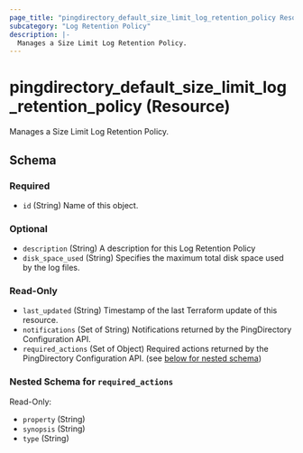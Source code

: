 ```yaml
---
page_title: "pingdirectory_default_size_limit_log_retention_policy Resource - terraform-provider-pingdirectory"
subcategory: "Log Retention Policy"
description: |-
  Manages a Size Limit Log Retention Policy.
---
```


# pingdirectory_default_size_limit_log_retention_policy (Resource)

Manages a Size Limit Log Retention Policy.



<!-- schema generated by tfplugindocs -->
## Schema

### Required

- `id` (String) Name of this object.

### Optional

- `description` (String) A description for this Log Retention Policy
- `disk_space_used` (String) Specifies the maximum total disk space used by the log files.

### Read-Only

- `last_updated` (String) Timestamp of the last Terraform update of this resource.
- `notifications` (Set of String) Notifications returned by the PingDirectory Configuration API.
- `required_actions` (Set of Object) Required actions returned by the PingDirectory Configuration API. (see [below for nested schema](#nestedatt--required_actions))

<a id="nestedatt--required_actions"></a>
### Nested Schema for `required_actions`

Read-Only:

- `property` (String)
- `synopsis` (String)
- `type` (String)



